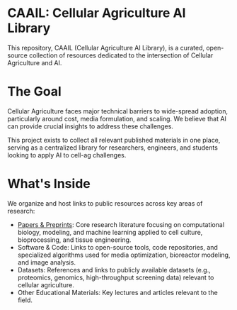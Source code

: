 # CAAIL: Cellular Agriculture AI Library
This repository, CAAIL (Cellular Agriculture AI Library), is a curated, open-source collection of resources dedicated to the intersection of Cellular Agriculture and AI.

# The Goal
Cellular Agriculture faces major technical barriers to wide-spread adoption, particularly around cost, media formulation, and scaling. We believe that AI can provide crucial insights to address these challenges.

This project exists to collect all relevant published materials in one place, serving as a centralized library for researchers, engineers, and students looking to apply AI to cell-ag challenges.

# What's Inside
We organize and host links to public resources across key areas of research:

* [Papers & Preprints](./Papers.md): Core research literature focusing on computational biology, modeling, and machine learning applied to cell culture, bioprocessing, and tissue engineering.
* Software & Code: Links to open-source tools, code repositories, and specialized algorithms used for media optimization, bioreactor modeling, and image analysis.
* Datasets: References and links to publicly available datasets (e.g., proteomics, genomics, high-throughput screening data) relevant to cellular agriculture.
* Other Educational Materials: Key lectures and articles relevant to the field.
